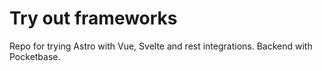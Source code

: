 # Try out frameworks

Repo for trying Astro with Vue, Svelte and rest integrations.
Backend with Pocketbase.
